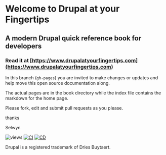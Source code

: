 # Welcome to Drupal at your Fingertips

## A modern Drupal quick reference book for developers

### Read it at [https://www.drupalatyourfingertips.com](https://www.drupalatyourfingertips.com)

In this branch (`gh-pages`) you are invited to make changes or updates and help move this open source documentation along.

The actual pages are in the book directory while the index file contains the markdown for the home page.

Please fork, edit and submit pull requests as you please.

thanks

Selwyn

![views](https://api.visitor.plantree.me/visitor-badge/pv?label=views&color=informational&namespace=d9book&key=README.md)
[![CI](https://github.com/selwynpolit/d9book/actions/workflows/ci.yml/badge.svg?branch=gh-pages)](https://github.com/selwynpolit/d9book/actions/workflows/ci.yml?query=branch%3Agh-pages)
[![CD](https://github.com/selwynpolit/d9book/actions/workflows/cd.yml/badge.svg?branch=gh-pages)](https://github.com/selwynpolit/d9book/actions/workflows/cd.yml?query=branch%3Agh-pages)

Drupal is a registered trademark of Dries Buytaert.
